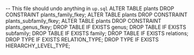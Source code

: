 -- This file should undo anything in `up.sql`
ALTER TABLE plants DROP CONSTRAINT plants_family_fkey;
ALTER TABLE plants DROP CONSTRAINT plants_subfamily_fkey;
ALTER TABLE plants DROP CONSTRAINT plants_genus_fkey;
DROP TABLE IF EXISTS genus;
DROP TABLE IF EXISTS subfamily;
DROP TABLE IF EXISTS family;
DROP TABLE IF EXISTS relations;
DROP TYPE IF EXISTS RELATION_TYPE;
DROP TYPE IF EXISTS HIERARCHY_LEVEL_TYPE;
